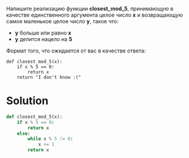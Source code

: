 Напишите реализацию функции **closest_mod_5**, принимающую в качестве единственного аргумента целое число **x** и возвращающую самое маленькое целое число **y**, такое что:

- **y** больше или равно **x**
- **y** делится нацело на **5**

Формат того, что ожидается от вас в качестве ответа:

```
def closest_mod_5(x):
    if x % 5 == 0:
        return x
    return "I don't know :("
```

# Solution
```python
def closest_mod_5(x):
    if x % 5 == 0:
        return x
    else:
        while x % 5 != 0:
            x += 1
        return x
```
